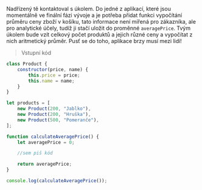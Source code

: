 Nadřízený tě kontaktoval s úkolem. 
Do jedné z aplikací, které jsou momentálně ve finální fázi vývoje
a je potřeba přidat funkci vypočítání průměru ceny zboží v košíku,
tato informace není mířená pro zákazníka, ale pro analytické účely,
tudíž ji stačí uložit do proměnné `averagePrice`. 
Tvým úkolem bude vzít celkový počet produktů a jejich různé ceny
a vypočítat z nich aritmetický průměr. Pusť se do toho, aplikace brzy
musí mezi lidi!

> Vstupní kód

```js
class Product {
    constructor(price, name) {
        this.price = price;
        this.name = name;
    }
}

let products = [
    new Product(200, "Jablko"),
    new Product(200, "Hruška"),
    new Product(500, "Pomeranče"),
];

function calculateAveragePrice() {
    let averagePrice = 0;

    //sem piš kód

    return averagePrice;
}

console.log(calculateAveragePrice());
```

